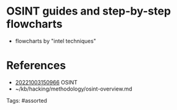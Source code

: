 # OSINT guides and step-by-step flowcharts
- flowcharts by "intel techniques"

# References
- [20221003150966](/zet/20221003150966/) OSINT
- ~/kb/hacking/methodology/osint-overview.md

Tags:
    #assorted

